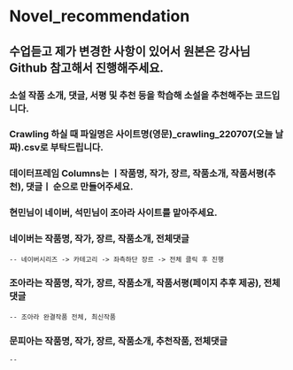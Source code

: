 # Novel_recommendation

## 수업듣고 제가 변경한 사항이 있어서 원본은 강사님 Github 참고해서 진행해주세요.

### 소설 작품 소개, 댓글, 서평 및 추천 등을 학습해 소설을 추천해주는 코드입니다.

### Crawling 하실 때 파일명은 사이트명(영문)_crawling_220707(오늘 날짜).csv로 부탁드립니다.
### 데이터프레임 Columns는 ㅣ작품명, 작가, 장르, 작품소개, 작품서평(추천), 댓글ㅣ 순으로 만들어주세요.


### 현민님이 네이버, 석민님이 조아라 사이트를 맡아주세요.

### 네이버는 작품명, 작가, 장르, 작품소개, 전체댓글
    -- 네이버시리즈 -> 카테고리 -> 좌측하단 장르 -> 전체 클릭 후 진행
### 조아라는 작품명, 작가, 장르, 작품소개, 작품서평(페이지 추후 제공), 전체댓글
    -- 조아라 완결작품 전체, 최신작품 
### 문피아는 작품명, 작가, 장르, 작품소개, 추천작품, 전체댓글
    -- 
